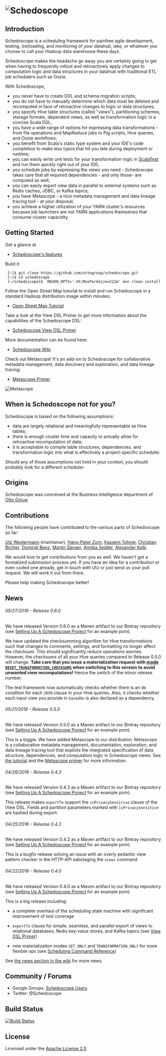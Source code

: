 # ![Schedoscope](https://raw.githubusercontent.com/wiki/ottogroup/schedoscope/images/schedoscope_logo.jpg)

## Introduction

Schedoscope is a scheduling framework for painfree agile development, testing, (re)loading, and monitoring of your datahub, lake, or whatever you choose to call your Hadoop data warehouse these days.

Schedoscope makes the headache go away you are certainly going to get when having to frequently rollout and retroactively apply changes to computation logic and data structures in your datahub with traditional ETL job schedulers such as Oozie.

With Schedoscope,
* you never have to create DDL and schema migration scripts;
* you do not have to manually determine which data must be deleted and recomputed in face of retroactive changes to logic or data structures;
* you specify Hive table structures (called "views"), partitioning schemes, storage formats, dependent views, as well as transformation logic in a concise Scala DSL;
* you have a wide range of options for expressing data transformations - from file operations and MapReduce jobs to Pig scripts, Hive queries, and Oozie workflows;
* you benefit from Scala's static type system and your IDE's code completion to make less typos that hit you late during deployment or runtime;
* you can easily write unit tests for your transformation logic in [ScalaTest](http://www.scalatest.org/) and run them quickly right out of your IDE;
* you schedule jobs by expressing the views you need - Schedoscope takes care that all required dependencies - and only those-  are computed as well;
* you can easily  export view data in parallel to external systems such as Redis caches, JDBC, or Kafka topics;
* you have Metascope - a nice metadata management and data lineage tracing tool - at your disposal;
* you achieve a higher utilization of your YARN cluster's resources because job launchers are not YARN applications themselves that consume cluster capacitity.

## Getting Started

Get a glance at 

- [Schedoscope's features](https://github.com/ottogroup/schedoscope/wiki/Schedoscope-at-a-Glance)

Build it:

     [~]$ git clone https://github.com/ottogroup/schedoscope.git
     [~]$ cd schedoscope
     [~/schedoscope]$  MAVEN_OPTS='-XX:MaxPermSize=512m' mvn clean install
     
Follow the Open Street Map tutorial to install and run Schedoscope in a standard Hadoop distribution image within minutes:

- [Open Street Map Tutorial](https://github.com/ottogroup/schedoscope/wiki/Open%20Street%20Map%20Tutorial)

Take a look at the View DSL Primer to get more information about the capabilities of the Schedoscope DSL:

- [Schedoscope View DSL Primer](https://github.com/ottogroup/schedoscope/wiki/Schedoscope%20View%20DSL%20Primer)

More documentation can be found here:
- [Schedoscope Wiki](https://github.com/ottogroup/schedoscope/wiki)

Check out Metascope! It's an add-on to Schedoscope for collaborative metadata management, data discovery and exploration, and data lineage tracing:
- [Metascope Primer](https://github.com/ottogroup/schedoscope/wiki/Metascope%20Primer)

![Metascope](https://raw.githubusercontent.com/wiki/ottogroup/schedoscope/images/lineage.png)

## When is Schedoscope not for you?

Schedoscope is based on the following assumptions:
* data are largely relational and meaningfully representable as Hive tables;
* there is enough cluster time and capacity to actually allow for retroactive recomputation of data;
* it is acceptable to compile table structures, dependencies, and transformation logic into what is effectively a project-specific scheduler.

Should any of those assumptions not hold in your context, you should probably look for a different scheduler.

## Origins

Schedoscope was conceived at the Business Intelligence department of [Otto Group](http://ottogroup.com/en/die-otto-group.php)

## Contributions

The following people have contributed to the various parts of Schedoscope so far: 

[Utz Westermann](https://github.com/utzwestermann) (maintainer), [Hans-Peter Zorn](https://github.com/hpzorn), [Kassem Tohme](https://github.com/ktohme), [Christian Richter](https://github.com/christianrichter), [Dominik Benz](https://github.com/dominikbenz), [Martin Sänger](https://github.com/martinsaenger), [Annika Seidler](https://github.com/aleveringhaus), [Alexander Kolb](https://github.com/lofifnc).

We would love to get contributions from you as well. We haven't got a formalized submission process yet. If you have an idea for a contribution or even coded one already, get in touch with Utz or just send us your pull request. We will work it out from there.

Please help making Schedoscope better!

## News

###### 05/27/2016 - Release 0.6.0
We have released Version 0.6.0 as a Maven artifact to our Bintray repository (see [Setting Up A Schedoscope Project](https://github.com/ottogroup/schedoscope/wiki/Setting-up-a-Schedoscope-Project) for an example pom). 

We have updated the checksumming algorithm for Hive transformations such that changes to comments, settings, and formatting no longer affect the checksum. This should significantly reduce operations worries. However, the checksums of all your Hive queries compared to Release 0.5.0 will change. **Take care that you issue a materialization request with [mode `RESET_TRANSFORMATION_CHECKSUMS`](https://github.com/ottogroup/schedoscope/wiki/Scheduling-Command-Reference) when switching to this version to avoid unwanted view recomputations!** Hence the switch of the minor release number.

The test framework now automatically checks whether there is an `ON` condition for each `JOIN` clause in your Hive queries. Also, it checks whether each input view you provide in `basedOn` is also declared as a dependency.

###### 05/21/2016 - Release 0.5.0
We have released Version 0.5.0 as a Maven artifact to our Bintray repository (see [Setting Up A Schedoscope Project](https://github.com/ottogroup/schedoscope/wiki/Setting-up-a-Schedoscope-Project) for an example pom). 

This is a biggie. We have added Metascope to our distribution. Metascope is a collaborative metadata management, documentation, exploration, and data lineage tracing tool that exploits the integrated specification of data structure, dependencies, and computation logic in Schedoscope views. See [the tutorial](https://github.com/ottogroup/schedoscope/wiki/Open%20Street%20Map%20Tutorial) and the [Metascope primer](https://github.com/ottogroup/schedoscope/wiki/Metascope%20Primer) for more information.

###### 04/26/2016 - Release 0.4.3

We have released Version 0.4.3 as a Maven artifact to our Bintray repository (see [Setting Up A Schedoscope Project](https://github.com/ottogroup/schedoscope/wiki/Setting-up-a-Schedoscope-Project) for an example pom). 

This release makes `exportTo` support the `isPrivacySensitive` clause of the View DSL. Fields and partition parameters marked with `isPrivacySensitive` are hashed during export.

###### 04/25/2016 - Release 0.4.2

We have released Version 0.4.2 as a Maven artifact to our Bintray repository (see [Setting Up A Schedoscope Project](https://github.com/ottogroup/schedoscope/wiki/Setting-up-a-Schedoscope-Project) for an example pom). 

This is a bugfix release solving an issue with an overly pedantic view pattern checker in the HTTP-API sabotaging the `views` command.

###### 04/22/2016 - Release 0.4.0

We have released Version 0.4.0 as a Maven artifact to our Bintray repository (see [Setting Up A Schedoscope Project](https://github.com/ottogroup/schedoscope/wiki/Setting-up-a-Schedoscope-Project) for an example pom). 

This is a big release including:

* a complete overhaul of the scheduling state machine with significant improvement of test coverage

* `exportTo` clause for simple, seamless, and parallel export of views to relational databases, Redis key-value stores, and Kafka topics (see [View DSL Primer](https://github.com/ottogroup/schedoscope/wiki/Schedoscope-View-DSL-Primer))

* new materialization modes `SET_ONLY` and `TRANSFORMATION_ONLY` for more flexible ops (see [Scheduling Command Reference](https://github.com/ottogroup/schedoscope/wiki/Scheduling-Command-Reference))

See [the news section in the wiki](https://github.com/ottogroup/schedoscope/wiki/News) for more news.

## Community / Forums

- Google Groups: [Schedoscope Users](https://groups.google.com/forum/#!forum/schedoscope-users)
- Twitter: @Schedoscope

## Build Status

[![Build Status](https://travis-ci.org/ottogroup/schedoscope.svg?branch=master)](https://travis-ci.org/ottogroup/schedoscope)

## License
Licensed under the [Apache License 2.0](https://github.com/ottogroup/schedoscope/blob/master/LICENSE)
